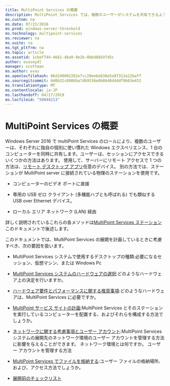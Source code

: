 ```yaml
---
title: MultiPoint Services の概要
description: MultiPoint Services では、複数のユーザーがシステムを共有できるようにする方法の概要を説明します
ms.custom: na
ms.date: 07/22/2016
ms.prod: windows-server-threshold
ms.technology: multipoint-services
ms.reviewer: na
ms.suite: na
ms.tgt_pltfrm: na
ms.topic: article
ms.assetid: 1cbef744-4661-4ba9-9e2b-0bbd8854fd5c
author: evaseydl
manager: scottman
ms.author: evas
ms.openlocfilehash: 86d240092282e7cc29eebe638e5a97312e22baff
ms.sourcegitcommit: 0d0b32c8986ba7db9536e0b8648d4ddf9b03e452
ms.translationtype: MT
ms.contentlocale: ja-JP
ms.lasthandoff: 04/17/2019
ms.locfileid: "59844213"
---
```

# <a name="introducing-multipoint-services"></a>MultiPoint Services の概要
Windows Server 2016 で multiPoint Services のロールにより、複数のユーザーは、それぞれに独自の個別に使い慣れた Windows エクスペリエンス、1 台のコンピューターを同時に共有します。ユーザーは、セッションにアクセスできるいくつかの方法はあります。 使用して、サーバーにリモート アクセスで 1 つの方法は、[リモート デスクトップ アプリ](../remote-desktop-services/clients/remote-desktop-clients.md)任意のデバイス。 別の方法では、ステーションが MultiPoint server に接続されている物理のステーションを使用です。  
  
-   コンピューターのビデオ ポートに直接  
  
-   専用の USB ゼロ クライアント (多機能ハブとも呼ばれる) でも類似する USB over Ethernet デバイス。  
  
-   ローカル エリア ネットワーク (LAN) 経由  
  
詳しく説明されているこれらの各メソッドは[MultiPoint Services ステーション](MultiPoint-services-Stations.md)このドキュメントで後述します。  
  
このドキュメントでは、MultiPoint Services の展開を計画しているときに考慮すべき、次の要因を扱います。  
  
-   MultiPoint Services システムで使用するデスクトップの種類:必要になるセッション、仮想マシン、または Windows Pc  
  
-   [MultiPoint Services システムのハードウェアの選択](Selecting-Hardware-for-Your-MultiPoint-services-System.md):どのようなハードウェア上の決定を行いますか。  
  
-   [ハードウェア要件とパフォーマンスに関する推奨事項](Hardware-Requirements-and-Performance-Recommendations.md):どのようなハードウェアは、MultiPoint Services に必要ですか。  
  
-   [MultiPoint サービス サイトの計画](MultiPoint-services-Site-Planning.md):MultiPoint Services とそのステーションを実行しているコンピューターを配置する、およびそれらを構成する方法でしょうか。  
  
-   [ネットワークに関する考慮事項とユーザー アカウント](Network-Considerations-and-User-Accounts.md):MultiPoint Services システムの展開先のネットワーク環境のユーザー アカウントを管理する方法に影響を与えることができます。 ネットワーク環境とは何ですか。 ユーザー アカウントを管理する方法  
  
-   [MultiPoint Services でファイルを格納する](Storing-Files-with-MultiPoint-services.md):ユーザー ファイルの格納場所、および、アクセス方法でしょうか。  
  
-   [展開前のチェックリスト](Predeployment-Checklist.md)  